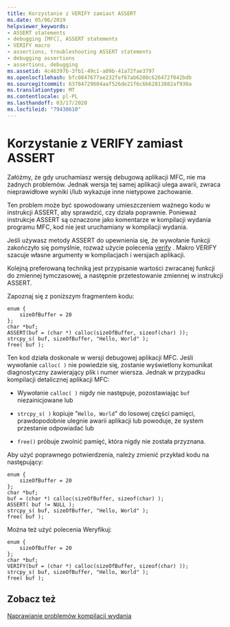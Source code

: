 ```yaml
---
title: Korzystanie z VERIFY zamiast ASSERT
ms.date: 05/06/2019
helpviewer_keywords:
- ASSERT statements
- debugging [MFC], ASSERT statements
- VERIFY macro
- assertions, troubleshooting ASSERT statements
- debugging assertions
- assertions, debugging
ms.assetid: 4c46397b-3fb1-49c1-a09b-41a72fae3797
ms.openlocfilehash: bfc0847677ae232fef67ab6200c626472f042bdb
ms.sourcegitcommit: 63784729604aaf526de21f6c6b62813882af930a
ms.translationtype: MT
ms.contentlocale: pl-PL
ms.lasthandoff: 03/17/2020
ms.locfileid: "79438610"
---
```

# <a name="using-verify-instead-of-assert"></a>Korzystanie z VERIFY zamiast ASSERT

Załóżmy, że gdy uruchamiasz wersję debugową aplikacji MFC, nie ma żadnych problemów. Jednak wersja tej samej aplikacji ulega awarii, zwraca nieprawidłowe wyniki i/lub wykazuje inne nietypowe zachowanie.

Ten problem może być spowodowany umieszczeniem ważnego kodu w instrukcji ASSERT, aby sprawdzić, czy działa poprawnie. Ponieważ instrukcje ASSERT są oznaczone jako komentarze w kompilacji wydania programu MFC, kod nie jest uruchamiany w kompilacji wydania.

Jeśli używasz metody ASSERT do upewnienia się, że wywołanie funkcji zakończyło się pomyślnie, rozważ użycie polecenia [verify](../mfc/reference/diagnostic-services.md#verify) . Makro VERIFY szacuje własne argumenty w kompilacjach i wersjach aplikacji.

Kolejną preferowaną techniką jest przypisanie wartości zwracanej funkcji do zmiennej tymczasowej, a następnie przetestowanie zmiennej w instrukcji ASSERT.

Zapoznaj się z poniższym fragmentem kodu:

```
enum {
    sizeOfBuffer = 20
};
char *buf;
ASSERT(buf = (char *) calloc(sizeOfBuffer, sizeof(char) ));
strcpy_s( buf, sizeOfBuffer, "Hello, World" );
free( buf );
```

Ten kod działa doskonale w wersji debugowej aplikacji MFC. Jeśli wywołanie `calloc( )` nie powiedzie się, zostanie wyświetlony komunikat diagnostyczny zawierający plik i numer wiersza. Jednak w przypadku kompilacji detalicznej aplikacji MFC:

- Wywołanie `calloc( )` nigdy nie następuje, pozostawiając `buf` niezainicjowane lub

- `strcpy_s( )` kopiuje "`Hello, World`" do losowej części pamięci, prawdopodobnie ulegnie awarii aplikacji lub powoduje, że system przestanie odpowiadać lub

- `free()` próbuje zwolnić pamięć, która nigdy nie została przyznana.

Aby użyć poprawnego potwierdzenia, należy zmienić przykład kodu na następujący:

```
enum {
    sizeOfBuffer = 20
};
char *buf;
buf = (char *) calloc(sizeOfBuffer, sizeof(char) );
ASSERT( buf != NULL );
strcpy_s( buf, sizeOfBuffer, "Hello, World" );
free( buf );
```

Można też użyć polecenia Weryfikuj:

```
enum {
    sizeOfBuffer = 20
};
char *buf;
VERIFY(buf = (char *) calloc(sizeOfBuffer, sizeof(char) ));
strcpy_s( buf, sizeOfBuffer, "Hello, World" );
free( buf );
```

## <a name="see-also"></a>Zobacz też

[Naprawianie problemów kompilacji wydania](fixing-release-build-problems.md)
